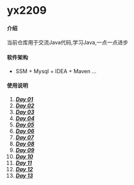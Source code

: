 # yx2209

#### 介绍
当前仓库用于交流Java代码,学习Java,一点一点进步

#### 软件架构
* SSM + Mysql + IDEA + Maven ...


#### 使用说明

1.  [***Day 01***](https://gitee.com/lmx1989/yx2209/tree/day01)
2.  [***Day 02***](https://gitee.com/lmx1989/yx2209/tree/day02)
3.  [***Day 03***](https://gitee.com/lmx1989/yx2209/tree/day03)
4.  [***Day 04***](https://gitee.com/lmx1989/yx2209/tree/day04)
5.  [***Day 05***](https://gitee.com/lmx1989/yx2209/tree/day05)
6.  [***Day 06***](https://gitee.com/lmx1989/yx2209/tree/day06)
7.  [***Day 07***](https://gitee.com/lmx1989/yx2209/tree/day07)
8.  [***Day 08***](https://gitee.com/lmx1989/yx2209/tree/day08)
9.  [***Day 09***](https://gitee.com/lmx1989/yx2209/tree/day09)
10. [***Day 10***](https://gitee.com/lmx1989/yx2209/tree/day10)
11. [***Day 11***](https://gitee.com/lmx1989/yx2209/tree/day11)
12. [***Day 12***](https://gitee.com/lmx1989/yx2209/tree/day12)
13. [***Day 13***](https://gitee.com/lmx1989/yx2209/tree/day13)